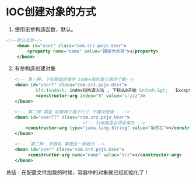 # IOC创建对象的方式
1. 使用无参构造函数，默认。
```xml
<!--默认无参-->
    <bean id="user" class="com.srz.pojo.User">
        <property name="name" value="超级大帅哥"></property>
    </bean>
```
2. 有参构造创建对象

   ```xml
   <!-- 第一种，下标赋值的操作 index指的是元素的个数-->
   <bean id="userT" class="com.srz.pojo.User">
           &lt;!&ndash; index指构造方法 , 下标从0开始 &ndash;&gt;   Exception
           <constructor-arg index="0" value="srzzz"/>
   </bean>
   ```
   ```xml
   <!-- 第二种 类型 如果两个就不行了 不建议使用   -->
   <bean id="userTT" class="com.srz.pojo.User">
                             <!-- 引用类型必须全类名 -->
       <constructor-arg type="java.lang.String" value="虽然在"></constructor-arg>
   </bean>
   ```
   ```xml
   <!--  第三种 ,参数名 掌握这一种就行 -->
   <bean id="user" class="com.srz.pojo.User">
        <constructor-arg name="name" value="srz"></constructor-arg>
   </bean>
   ```
总结：在配置文件加载的时候，容器中的对象就已经初始化了！